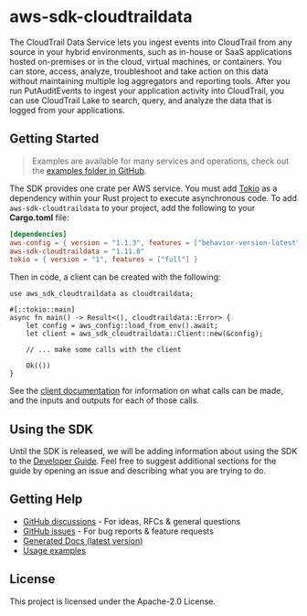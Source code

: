 # aws-sdk-cloudtraildata

The CloudTrail Data Service lets you ingest events into CloudTrail from any source in your hybrid environments, such as in-house or SaaS applications hosted on-premises or in the cloud, virtual machines, or containers. You can store, access, analyze, troubleshoot and take action on this data without maintaining multiple log aggregators and reporting tools. After you run PutAuditEvents to ingest your application activity into CloudTrail, you can use CloudTrail Lake to search, query, and analyze the data that is logged from your applications.

## Getting Started

> Examples are available for many services and operations, check out the
> [examples folder in GitHub](https://github.com/awslabs/aws-sdk-rust/tree/main/examples).

The SDK provides one crate per AWS service. You must add [Tokio](https://crates.io/crates/tokio)
as a dependency within your Rust project to execute asynchronous code. To add `aws-sdk-cloudtraildata` to
your project, add the following to your **Cargo.toml** file:

```toml
[dependencies]
aws-config = { version = "1.1.3", features = ["behavior-version-latest"] }
aws-sdk-cloudtraildata = "1.11.0"
tokio = { version = "1", features = ["full"] }
```

Then in code, a client can be created with the following:

```rust,no_run
use aws_sdk_cloudtraildata as cloudtraildata;

#[::tokio::main]
async fn main() -> Result<(), cloudtraildata::Error> {
    let config = aws_config::load_from_env().await;
    let client = aws_sdk_cloudtraildata::Client::new(&config);

    // ... make some calls with the client

    Ok(())
}
```

See the [client documentation](https://docs.rs/aws-sdk-cloudtraildata/latest/aws_sdk_cloudtraildata/client/struct.Client.html)
for information on what calls can be made, and the inputs and outputs for each of those calls.

## Using the SDK

Until the SDK is released, we will be adding information about using the SDK to the
[Developer Guide](https://docs.aws.amazon.com/sdk-for-rust/latest/dg/welcome.html). Feel free to suggest
additional sections for the guide by opening an issue and describing what you are trying to do.

## Getting Help

* [GitHub discussions](https://github.com/awslabs/aws-sdk-rust/discussions) - For ideas, RFCs & general questions
* [GitHub issues](https://github.com/awslabs/aws-sdk-rust/issues/new/choose) - For bug reports & feature requests
* [Generated Docs (latest version)](https://awslabs.github.io/aws-sdk-rust/)
* [Usage examples](https://github.com/awslabs/aws-sdk-rust/tree/main/examples)

## License

This project is licensed under the Apache-2.0 License.

